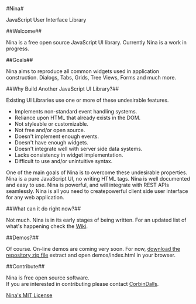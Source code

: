 #Nina#

JavaScript User Interface Library

##Welcome##

Nina is a free open source JavaScript UI library.  Currently Nina is a work in progress.

##Goals##

Nina aims to reproduce all common widgets used in application construction.  Dialogs, Tabs, Grids, Tree Views,
Forms and much more.

##Why Build Another JavaScript UI Library?##

Existing UI Libraries use one or more of these undesirable features. 

* Implements non-standard event handling systems.
* Reliance upon HTML that already exists in the DOM.
* Not styleable or customizable.
* Not free and/or open source.
* Doesn't implement enough events.
* Doesn't have enough widgets.
* Doesn't integrate well with server side data systems.
* Lacks consistency in widget implementation.
* Difficult to use and/or unintuitive syntax.

One of the main goals of Nina is to overcome these undesirable properties.  Nina is a pure
JavaScript UI, no writing HTML tags.  Nina is well documented and easy to use.
Nina is powerful, and will integrate with REST APIs seamlessly.  Nina is all you
need to createpowerful client side user interface for any web application.

##What can it do right now?##

Not much.  Nina is in its early stages of being written.  For an updated list of what's happening
check the [Wiki](https://github.com/CorbinDallas/Nina/wiki).

##Demos?##

Of course.  On-line demos are coming very soon.  For now, [download the repository zip file](https://github.com/CorbinDallas/Nina/archive/master.zip)
extract and open demos/index.html in your browser.


##Contribute##

Nina is free open source software.  
If you are interested in contributing please contact [CorbinDalls](https://github.com/CorbinDallas).

[Nina's MIT License](https://github.com/CorbinDallas/Nina/blob/master/LICENSE)
